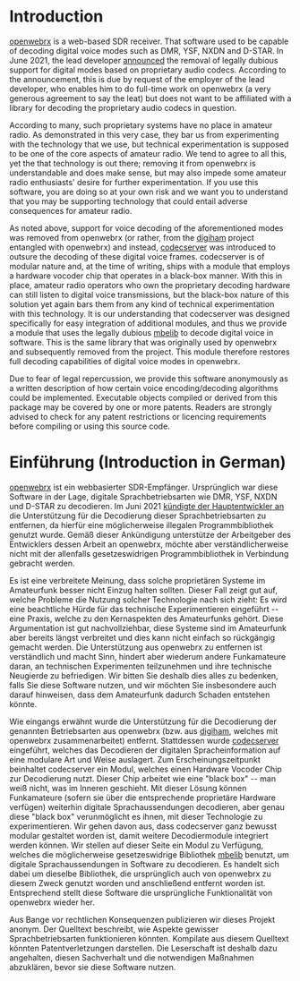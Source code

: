 Introduction
============

[openwebrx](https://www.openwebrx.de/) is a web-based SDR receiver. That software used to be capable of decoding digital voice modes such as DMR, YSF, NXDN and D-STAR. In June 2021, the lead developer [announced](https://groups.io/g/openwebrx/message/3487) the removal of legally dubious support for digital modes based on proprietary audio codecs. According to the announcement, this is due by request of the employer of the lead developer, who enables him to do full-time work on openwebrx (a very generous agreement to say the leat) but does not want to be affiliated with a library for decoding the proprietary audio codecs in question.

According to many, such proprietary systems have no place in amateur radio. As demonstrated in this very case, they bar us from experimenting with the technology that we use, but technical experimentation is supposed to be one of the core aspects of amateur radio. We tend to agree to all this, yet the that technology is out there; removing it from openwebrx is understandable and does make sense, but may also impede some amateur radio enthusiasts' desire for further experimentation. If you use this software, you are doing so at your own risk and we want you to understand that you may be supporting technology that could entail adverse consequences for amateur radio.

As noted above, support for voice decoding of the aforementioned modes was removed from openwebrx (or rather, from the [digiham](https://github.com/jketterl/digiham/) project entangled with openwebrx) and instead, [codecserver](https://github.com/jketterl/codecserver) was introduced to outsure the decoding of these digital voice frames. codecserver is of modular nature and, at the time of writing, ships with a module that employs a hardware vocoder chip that operates in a black-box manner. With this in place, amateur radio operators who own the proprietary decoding hardware can still listen to digital voice transmissions, but the black-box nature of this solution yet again bars them from any kind of technical experimentation with this technology. It is our understanding that codecserver was designed specifically for easy integration of additional modules, and thus we provide a module that uses the legally dubious [mbelib](https://github.com/szechyjs/mbelib) to decode digital voice in software. This is the same library that was originally used by openwebrx and subsequently removed from the project. This module therefore restores full decoding capabilities of digital voice modes in openwebrx.

Due to fear of legal repercussion, we provide this software anonymously as a written description of how certain voice encoding/decoding algorithms could be implemented.  Executable objects compiled or derived from this package may be covered by one or more patents. Readers are strongly advised to check for any patent restrictions or licencing requirements before compiling or using this source code.

Einführung (Introduction in German)
===================================


[openwebrx](https://www.openwebrx.de/) ist ein webbasierter SDR-Empfänger. Ursprünglich war diese Software in der Lage, digitale Sprachbetriebsarten wie DMR, YSF, NXDN und D-STAR zu decodieren. Im Juni 2021 [kündigte der Hauptentwickler an](https://groups.io/g/openwebrx/message/3487) die Unterstützung für die Decodierung dieser Sprachbetriebsarten zu entfernen, da hierfür eine möglicherweise illegalen Programmbibliothek genutzt wurde. Gemäß dieser Ankündigung unterstütze der Arbeitgeber des Entwicklers dessen Arbeit an openwebrx, möchte aber verständlicherweise nicht mit der allenfalls gesetzeswidrigen Programmbibliothek in Verbindung gebracht werden.

Es ist eine verbreitete Meinung, dass solche proprietären Systeme im Amateurfunk besser nicht Einzug halten sollten. Dieser Fall zeigt gut auf, welche Probleme die Nutzung solcher Technologie nach sich zieht: Es wird eine beachtliche Hürde für das technische Experimentieren eingeführt -- eine Praxis, welche zu den Kernaspekten des Amateurfunks gehört. Diese Argumentation ist gut nachvollziehbar, diese Systeme sind im Amateurfunk aber bereits längst verbreitet und dies kann nicht einfach so rückgängig gemacht werden. Die Unterstützung aus openwebrx zu entfernen ist verständlich und macht Sinn, hindert aber wiederum andere Funkamateure daran, an technischen Experimenten teilzunehmen und ihre technische Neugierde zu befriedigen. Wir bitten Sie deshalb dies alles zu bedenken, falls Sie diese Software nutzen, und wir möchten Sie insbesondere auch darauf hinweisen, dass dem Amateurfunk dadurch Schaden entstehen könnte.

Wie eingangs erwähnt wurde die Unterstützung für die Decodierung der genannten Betriebsarten aus openwebrx (bzw. aus [digiham](https://github.com/jketterl/digiham/), welches mit openwebrx zusammenarbeitet) entfernt. Stattdessen wurde [codecserver](https://github.com/jketterl/codecserver) eingeführt, welches das Decodieren der digitalen Spracheinformation auf eine modulare Art und Weise auslagert. Zum Erscheinungszeitpunkt beinhaltet codecserver ein Modul, welches einen Hardware Vocoder Chip zur Decodierung nutzt. Dieser Chip arbeitet wie eine "black box" -- man weiß nicht, was im Inneren geschieht. Mit dieser Lösung können Funkamateure (sofern sie über die entsprechende proprietäre Hardware verfügen) weiterhin digitale Sprachaussendungen decodieren, aber genau diese "black box" verunmöglicht es ihnen, mit dieser Technologie zu experimentieren. Wir gehen davon aus, dass codecserver ganz bewusst modular gestaltet worden ist, damit weitere Decodiermodule integriert werden können. Wir stellen auf dieser Seite ein Modul zu Verfügung, welches die möglicherweise gesetzeswidrige Bibliothek [mbelib](https://github.com/szechyjs/mbelib) benutzt, um digitale Sprachaussendungen in Software zu decodieren. Es handelt sich dabei um dieselbe Bibliothek, die ursprünglich auch von openwebrx zu diesem Zweck genutzt worden und anschließend entfernt worden ist. Entsprechend stellt diese Software die ursprüngliche Funktionalität von openwebrx wieder her.

Aus Bange vor rechtlichen Konsequenzen publizieren wir dieses Projekt anonym. Der Quelltext beschreibt, wie Aspekte gewisser Sprachbetriebsarten funktionieren könnten. Kompilate aus diesem Quelltext könnten Patentverletzungen darstellen. Die Leserschaft ist deshalb dazu angehalten, diesen Sachverhalt und die notwendigen Maßnahmen abzuklären, bevor sie diese Software nutzen.
